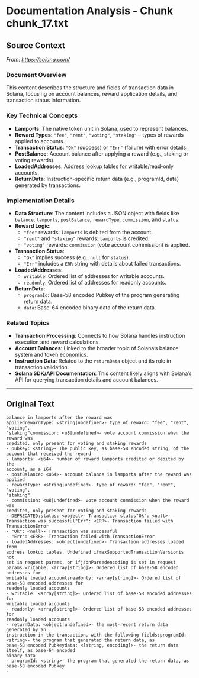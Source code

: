 # Documentation Analysis - Chunk chunk_17.txt

## Source Context
*From: https://solana.com/*

### Document Overview  
This content describes the structure and fields of transaction data in Solana, focusing on account balances, reward application details, and transaction status information.  

### Key Technical Concepts  
- **Lamports**: The native token unit in Solana, used to represent balances.  
- **Reward Types**: `"fee"`, `"rent"`, `"voting"`, `"staking"` – types of rewards applied to accounts.  
- **Transaction Status**: `"Ok"` (success) or `"Err"` (failure) with error details.  
- **PostBalance**: Account balance after applying a reward (e.g., staking or voting rewards).  
- **LoadedAddresses**: Address lookup tables for writable/read-only accounts.  
- **ReturnData**: Instruction-specific return data (e.g., programId, data) generated by transactions.  

### Implementation Details  
- **Data Structure**: The content includes a JSON object with fields like `balance`, `lamports`, `postBalance`, `rewardType`, `commission`, and `status`.  
- **Reward Logic**:  
  - `"fee"` rewards: `lamports` is debited from the account.  
  - `"rent"` and `"staking"` rewards: `lamports` is credited.  
  - `"voting"` rewards: `commission` (vote account commission) is applied.  
- **Transaction Status**:  
  - `"Ok"` implies success (e.g., `null` for `status`).  
  - `"Err"` includes a `ERR` string with details about failed transactions.  
- **LoadedAddresses**:  
  - `writable`: Ordered list of addresses for writable accounts.  
  - `readonly`: Ordered list of addresses for readonly accounts.  
- **ReturnData**:  
  - `programId`: Base-58 encoded Pubkey of the program generating return data.  
  - `data`: Base-64 encoded binary data of the return data.  

### Related Topics  
- **Transaction Processing**: Connects to how Solana handles instruction execution and reward calculations.  
- **Account Balances**: Linked to the broader topic of Solana’s balance system and token economics.  
- **Instruction Data**: Related to the `returnData` object and its role in transaction validation.  
- **Solana SDK/API Documentation**: This content likely aligns with Solana’s API for querying transaction details and account balances.

---

## Original Text
```
balance in lamports after the reward was
appliedrewardType: <string|undefined>- type of reward: "fee", "rent", "voting",
"staking"commission: <u8|undefined>- vote account commission when the reward was
credited, only present for voting and staking rewards
- pubkey: <string>- The public key, as base-58 encoded string, of the
account that received the reward
- lamports: <i64>- number of reward lamports credited or debited by the
account, as a i64
- postBalance: <u64>- account balance in lamports after the reward was
applied
- rewardType: <string|undefined>- type of reward: "fee", "rent", "voting",
"staking"
- commission: <u8|undefined>- vote account commission when the reward was
credited, only present for voting and staking rewards
- DEPRECATED:status: <object>- Transaction status"Ok": <null>- Transaction was successful"Err": <ERR>- Transaction failed with TransactionError
- "Ok": <null>- Transaction was successful
- "Err": <ERR>- Transaction failed with TransactionError
- loadedAddresses: <object|undefined>- Transaction addresses loaded from
address lookup tables. Undefined ifmaxSupportedTransactionVersionis not
set in request params, or ifjsonParsedencoding is set in request params.writable: <array[string]>- Ordered list of base-58 encoded addresses for
writable loaded accountsreadonly: <array[string]>- Ordered list of base-58 encoded addresses for
readonly loaded accounts
- writable: <array[string]>- Ordered list of base-58 encoded addresses for
writable loaded accounts
- readonly: <array[string]>- Ordered list of base-58 encoded addresses for
readonly loaded accounts
- returnData: <object|undefined>- the most-recent return data generated by an
instruction in the transaction, with the following fields:programId: <string>- the program that generated the return data, as
base-58 encoded Pubkeydata: <[string, encoding]>- the return data itself, as base-64 encoded
binary data
- programId: <string>- the program that generated the return data, as
base-58 encoded Pubkey
-
```
